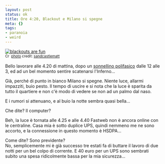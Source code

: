 ```yaml
--- 
layout: post
status: ok
title: Ore 4:20, Blackout e Milano si spegne
meta: {}
tags: 
- paranoia
- weird
---
```

<a href="http://www.flickr.com/photos/48105870@N00/1566039370/" title="blackouts are fun" target="_blank"><img src="http://farm3.static.flickr.com/2139/1566039370_7100b1b95d.jpg" alt="blackouts are fun" border="0" /></a>  
<small><a href="http://creativecommons.org/licenses/by-nc/2.0/" title="Attribution-NonCommercial License" target="_blank"><img src="http://www.lastknight.com/wp-content/plugins/photo-dropper/images/cc.png" alt="Creative Commons License" border="0" width="16" height="16" align="absmiddle" /></a> <a href="http://www.photodropper.com/photos/" target="_blank">photo</a> credit: <a href="http://www.flickr.com/photos/48105870@N00/1566039370/" title="sandcastlematt" target="_blank">sandcastlematt</a></small>  
  
Bello lavorare alle 4.20 di mattina, dopo un [sonnellino polifasico][1] dalle 12 alle 3, ed ad un bel momento sentire scatenarsi l'Inferno...  
  
Già, perché di punto in bianco Milano si spegne. Niente luce, allarmi impazziti, buio pesto. Il tempo di uscire e si nota che la luce è sparita da tutto il quartiere e non c'è modo di vedere se non ad un palmo dal naso.  
  
E i rumori si attenuano, e al buio la notte sembra quasi bella...  
  
Che dite? Il computer?  
  
Beh, la luce è tornata alle 4.25 e alle 4.40 Fastweb non è ancora online con le centraline. Casa mia è sotto duplice UPS, quindi nemmeno me ne sono accorto, e la connessione in questo momento è HSDPA...  
  
Come dite? Sono previdente?  
No, semplicemente mi è già successo tre estati fa di buttare il lavoro di due notti per un bel colpo di corrente. E 40 euro per un UPS sono sembrati subito una spesa ridicolmente bassa per la mia sicurezza...  
  
[1]: www.lastknight.com/2006/05/20/il-sonno-polifasico-una-introduzione/ 
